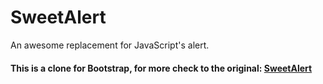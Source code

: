 # SweetAlert

An awesome replacement for JavaScript's alert.

#### This is a clone for Bootstrap, for more check to the original: [SweetAlert](https://github.com/t4t5/sweetalert)

